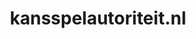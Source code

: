 ---
layout: post
title:  "kansspelautoriteit.nl"
internal_url:  "/dutchgov/kansspelautoriteit.nl.html"
categories: dutchgov
---